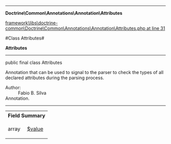 

- - -

**Doctrine\Common\Annotations\Annotation\Attributes**


<a href="https://github.com/JeyDotC/Hirudo/blob/master/framework/libs/doctrine-common/Doctrine/Common/Annotations/Annotation/Attributes.php#L31" >framework\libs\doctrine-common\Doctrine\Common\Annotations\Annotation\Attributes.php at line 31</a>

#Class Attributes#

**Attributes**




- - -

<p class="signature"><span class='k'>public final  class</span> <span class='nx'>Attributes</span></p>

<div class="comment" id="overview_description"><p>Annotation that can be used to signal to the parser
to check the types of all declared attributes during the parsing process.</p></div>

<dl>
<dt>Author:</dt>
<dd>Fabio B. Silva <fabio.bat.silva@gmail.com></dd>
<dt>Annotation.</dt>
</dl>


- - -



<table id="summary_field">
<tr><th colspan="2">Field Summary</th></tr>
<tr>
<td><span class='k'></span> <span class='nx'>array<Doctrine\Common\Annotations\Annotation\Attribute></span></td>
<td class="description"><p class="name" ><a href="#value"> $value</a>
                                </p><p class="description"></p></td>
</tr>
</table>

